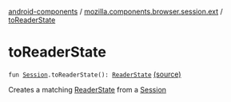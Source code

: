 [android-components](../index.md) / [mozilla.components.browser.session.ext](index.md) / [toReaderState](./to-reader-state.md)

# toReaderState

`fun `[`Session`](../mozilla.components.browser.session/-session/index.md)`.toReaderState(): `[`ReaderState`](../mozilla.components.browser.state.state/-reader-state/index.md) [(source)](https://github.com/mozilla-mobile/android-components/blob/master/components/browser/session/src/main/java/mozilla/components/browser/session/ext/SessionExtensions.kt#L61)

Creates a matching [ReaderState](../mozilla.components.browser.state.state/-reader-state/index.md) from a [Session](../mozilla.components.browser.session/-session/index.md)

